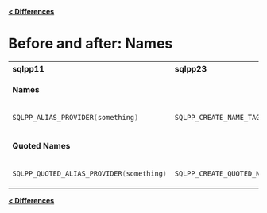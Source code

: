 [**\< Differences**](/docs/differences-to-sqlpp11.md)

# Before and after: Names

<table>
<tr>
<th align="left">sqlpp11</th><th align="left">sqlpp23</th>
</tr>
</tr>
<tr><td colspan=2>

  **Names**

</td></tr>
<tr>
<td  valign="top">

```c++
SQLPP_ALIAS_PROVIDER(something)
```

</td>
<td valign="top">

```c++
SQLPP_CREATE_NAME_TAG(something);
```

</td>
</tr>
<tr><td colspan=2>

  **Quoted Names**

</td></tr>
<tr>
<td  valign="top">

```c++
SQLPP_QUOTED_ALIAS_PROVIDER(something)
```

</td>
<td valign="top">

```c++
SQLPP_CREATE_QUOTED_NAME_TAG(something);
```

</td>
</tr>
</table>

[**\< Differences**](/docs/differences-to-sqlpp11.md)

